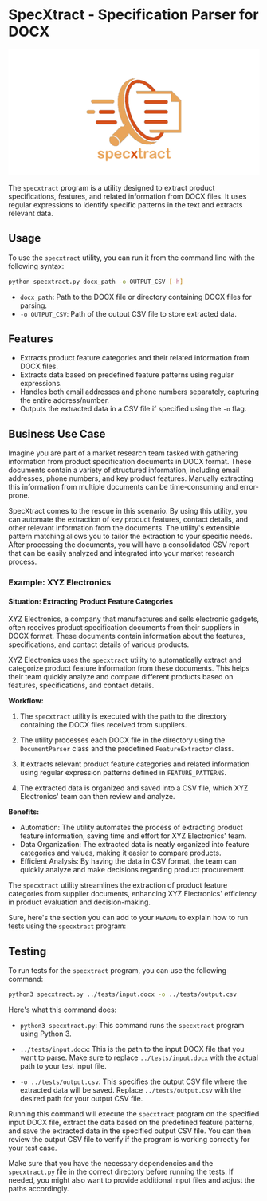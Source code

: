 # SpecXtract - Specification Parser for DOCX

![specxtract_logo](https://github.com/psibir/specxtract/blob/main/specxtract_logo.png?raw=true)

The `specxtract` program is a utility designed to extract product specifications, features, and related information from DOCX files. It uses regular expressions to identify specific patterns in the text and extracts relevant data.

## Usage

To use the `specxtract` utility, you can run it from the command line with the following syntax:

```bash
python specxtract.py docx_path -o OUTPUT_CSV [-h]
```

- `docx_path`: Path to the DOCX file or directory containing DOCX files for parsing.
- `-o OUTPUT_CSV`: Path of the output CSV file to store extracted data.

## Features

- Extracts product feature categories and their related information from DOCX files.
- Extracts data based on predefined feature patterns using regular expressions.
- Handles both email addresses and phone numbers separately, capturing the entire address/number.
- Outputs the extracted data in a CSV file if specified using the `-o` flag.

## Business Use Case

Imagine you are part of a market research team tasked with gathering information from product specification documents in DOCX format. These documents contain a variety of structured information, including email addresses, phone numbers, and key product features. Manually extracting this information from multiple documents can be time-consuming and error-prone.

SpecXtract comes to the rescue in this scenario. By using this utility, you can automate the extraction of key product features, contact details, and other relevant information from the documents. The utility's extensible pattern matching allows you to tailor the extraction to your specific needs. After processing the documents, you will have a consolidated CSV report that can be easily analyzed and integrated into your market research process.

### Example: XYZ Electronics

#### Situation: Extracting Product Feature Categories

XYZ Electronics, a company that manufactures and sells electronic gadgets, often receives product specification documents from their suppliers in DOCX format. These documents contain information about the features, specifications, and contact details of various products.

XYZ Electronics uses the `specxtract` utility to automatically extract and categorize product feature information from these documents. This helps their team quickly analyze and compare different products based on features, specifications, and contact details.

**Workflow:**

1. The `specxtract` utility is executed with the path to the directory containing the DOCX files received from suppliers.

2. The utility processes each DOCX file in the directory using the `DocumentParser` class and the predefined `FeatureExtractor` class.

3. It extracts relevant product feature categories and related information using regular expression patterns defined in `FEATURE_PATTERNS`.

4. The extracted data is organized and saved into a CSV file, which XYZ Electronics' team can then review and analyze.

**Benefits:**

- Automation: The utility automates the process of extracting product feature information, saving time and effort for XYZ Electronics' team.
- Data Organization: The extracted data is neatly organized into feature categories and values, making it easier to compare products.
- Efficient Analysis: By having the data in CSV format, the team can quickly analyze and make decisions regarding product procurement.

The `specxtract` utility streamlines the extraction of product feature categories from supplier documents, enhancing XYZ Electronics' efficiency in product evaluation and decision-making.

Sure, here's the section you can add to your `README` to explain how to run tests using the `specxtract` program:

## Testing

To run tests for the `specxtract` program, you can use the following command:

```bash
python3 specxtract.py ../tests/input.docx -o ../tests/output.csv
```

Here's what this command does:

- `python3 specxtract.py`: This command runs the `specxtract` program using Python 3.

- `../tests/input.docx`: This is the path to the input DOCX file that you want to parse. Make sure to replace `../tests/input.docx` with the actual path to your test input file.

- `-o ../tests/output.csv`: This specifies the output CSV file where the extracted data will be saved. Replace `../tests/output.csv` with the desired path for your output CSV file.

Running this command will execute the `specxtract` program on the specified input DOCX file, extract the data based on the predefined feature patterns, and save the extracted data in the specified output CSV file. You can then review the output CSV file to verify if the program is working correctly for your test case.

Make sure that you have the necessary dependencies and the `specxtract.py` file in the correct directory before running the tests. If needed, you might also want to provide additional input files and adjust the paths accordingly.
